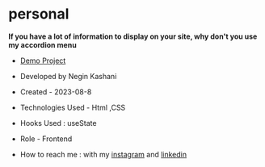 # personal
**If you have a lot of information to display on your site, why don't you use my accordion menu**



- [Demo Project](https://neginkashani.github.io/personal/)

- Developed by Negin Kashani

- Created - 2023-08-8

- Technologies Used - Html ,CSS 

- Hooks Used : useState 

- Role - Frontend

- How to reach me : with my [instagram](https://instagram.com/negin_kashweb?igshid=NTc4MTIwNjQ2YQ==
) and [linkedin](https://www.linkedin.com/in/negin-kashani-567840b8)
